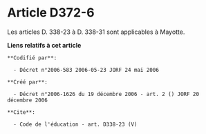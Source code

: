 # Article D372-6

Les articles D. 338-23 à D. 338-31 sont applicables à Mayotte.

**Liens relatifs à cet article**

	**Codifié par**:

	  - Décret n°2006-583 2006-05-23 JORF 24 mai 2006

	**Créé par**:

	  - Décret n°2006-1626 du 19 décembre 2006 - art. 2 () JORF 20 décembre 2006

	**Cite**:

	  - Code de l'éducation - art. D338-23 (V)
